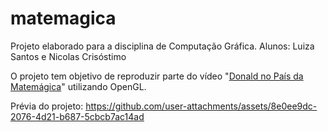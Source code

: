 # matemagica
Projeto elaborado para a disciplina de Computação Gráfica.
Alunos: Luiza Santos e Nicolas Crisóstimo

O projeto tem objetivo de reproduzir parte do vídeo "[Donald no País da Matemágica](https://youtu.be/jP_vqQPXwZs?t=438)" utilizando OpenGL.

Prévia do projeto:
https://github.com/user-attachments/assets/8e0ee9dc-2076-4d21-b687-5cbcb7ac14ad
